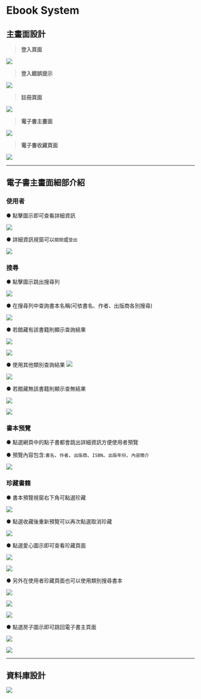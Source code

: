 # Ebook System 


## 主畫面設計

>**登入頁面**
>
![](https://i.imgur.com/uMoZd9D.png)


>**登入錯誤提示**
>
![](https://i.imgur.com/sFJOyax.png)



>**註冊頁面**
>
![](https://i.imgur.com/O8HhGtf.png)

>**電子書主畫面**
>
![](https://i.imgur.com/JM7qXKi.png)

>**電子書收藏頁面**
>
![](https://i.imgur.com/ercTzDQ.png)

---
## 電子書主畫面細部介紹

### 使用者
● 點擊圖示即可查看詳細資訊

![](https://i.imgur.com/0LMO6Vb.png)

● 詳細資訊視窗可以``關閉``或``登出``

![](https://i.imgur.com/7sfAtep.png)


### 搜尋
● 點擊圖示跳出搜尋列

![](https://i.imgur.com/5I2PMk1.png)


● 在搜尋列中查詢書本名稱(可依書名、作者、出版商各別搜尋) 

![](https://i.imgur.com/Dry1yep.png)

● 若館藏有該書籍則顯示查詢結果

![](https://i.imgur.com/gvteWJd.png)

![](https://i.imgur.com/iLUxXRe.png)

● 使用其他類別查詢結果
![](https://i.imgur.com/ADzonCg.png)

![](https://i.imgur.com/kp8y8EG.png)


● 若館藏無該書籍則顯示查無結果

![](https://i.imgur.com/UuLnATV.png)

![](https://i.imgur.com/EJ5gdFi.png)

### 書本預覽

● 點選網頁中的點子書都會跳出詳細資訊方便使用者預覽

● 預覽內容包含:``書名``、``作者``、``出版商``、``ISBN``、``出版年份``、``內容簡介``

![](https://i.imgur.com/m48Ue73.png)


### 珍藏書籍

● 書本預覽視窗右下角可點選珍藏

![](https://i.imgur.com/kpdfNn5.png)

● 點選收藏後重新預覽可以再次點選取消珍藏

![](https://i.imgur.com/GvD0T9Q.png)


● 點選愛心圖示即可查看珍藏頁面

![](https://i.imgur.com/fvLgf3o.png)

![](https://i.imgur.com/qAujuEF.png)

● 另外在使用者珍藏頁面也可以使用類別搜尋書本

![](https://i.imgur.com/pfiL1kb.png)

![](https://i.imgur.com/TODdgH4.png)

![](https://i.imgur.com/hEG7mYb.png)



● 點選房子圖示即可跳回電子書主頁面

![](https://i.imgur.com/FikcExd.png)

![](https://i.imgur.com/kOcbcV1.png)



---

## 資料庫設計
![](https://i.imgur.com/AQOzMRJ.png)

